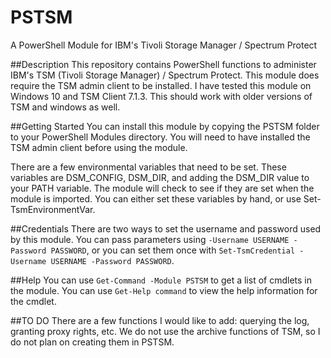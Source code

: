 # PSTSM
A PowerShell Module for IBM's Tivoli Storage Manager / Spectrum Protect

##Description
This repository contains PowerShell functions to administer IBM's TSM (Tivoli Storage Manager) / Spectrum Protect. This module does require the TSM admin client to be installed. I have tested this module on Windows 10 and TSM Client 7.1.3. This should work with older versions of TSM and windows as well.

##Getting Started
You can install this module by copying the PSTSM folder to your PowerShell Modules directory. You will need to have installed the TSM admin client before using the module. 

There are a few environmental variables that need to be set. These variables are DSM_CONFIG, DSM_DIR, and adding the DSM_DIR value to your PATH variable. The module will check to see if they are set when the module is imported. You can either set these variables by hand, or use Set-TsmEnvironmentVar.

##Credentials
There are two ways to set the username and password used by this module. You can pass parameters using `-Username USERNAME -Password PASSWORD`, or you can set them once with `Set-TsmCredential -Username USERNAME -Password PASSWORD`.


##Help
You can use `Get-Command -Module PSTSM` to get a list of cmdlets in the module.
You can use `Get-Help command` to view the help information for the cmdlet.

##TO DO
There are a few functions I would like to add: querying the log, granting proxy rights, etc. We do not use the archive functions of TSM, so I do not plan on creating them in PSTSM.